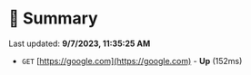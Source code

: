 # 📖 Summary
Last updated: **9/7/2023, 11:35:25 AM**

- `GET` [https://google.com](https://google.com) - **Up** (152ms)
